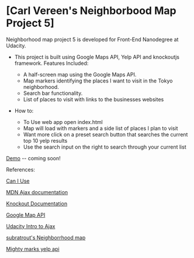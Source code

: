 # [Carl Vereen's Neighborbood Map Project 5]

Neighborhood map project 5 is developed for Front-End Nanodegree at Udacity.

* This project is built using Google Maps API, Yelp API and knockoutjs framework.
  Features Included:
    * A half-screen map using the Google Maps API.
    * Map markers identifying the places I want to visit in the Tokyo neighborhood.
    * Search bar functionality.
    * List of places to visit with links to the businesses websites

* How to:
    * To Use web app open index.html
    * Map will load with markers and a side list of places I plan to visit
    * Want more click on a preset search button that searches the current top 10 yelp results
    * Use the search input on the right to search through your current list


[Demo](http://mehkai.github.io/neighborhood-map) -- coming soon!


References:

[Can I Use](http://caniuse.com/)

[MDN Ajax documentation](https://developer.mozilla.org/en-US/docs/AJAX)

[Knockout Documentation](http://knockoutjs.com/documentation/introduction.html)

[Google Map API](https://developers.google.com/maps/documentation/javascript/tutorial)

[Udacity Intro to Ajax](https://www.udacity.com/course/ud110)

[subratrout's Neighborrhood map](http://subratrout.github.io/neighborhood-map)

[Mighty marks yelp api](https://github.com/levbrie/mighty_marks/blob/master/yelp-business-sample.html)
